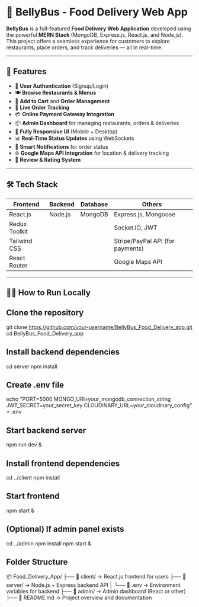 # 🍔 BellyBus - Food Delivery Web App

**BellyBus** is a full-featured **Food Delivery Web Application** developed using the powerful **MERN Stack** (MongoDB, Express.js, React.js, and Node.js). This project offers a seamless experience for customers to explore restaurants, place orders, and track deliveries — all in real-time.

---

## 🚀 Features

- 🔐 **User Authentication** (Signup/Login)
- 🍽️ **Browse Restaurants & Menus**
- 🛒 **Add to Cart** and **Order Management**
- 📍 **Live Order Tracking**
- 💳 **Online Payment Gateway Integration**
- 📦 **Admin Dashboard** for managing restaurants, orders & deliveries
- 📱 **Fully Responsive UI** (Mobile + Desktop)
- 📊 **Real-Time Status Updates** using WebSockets
- 🔔 **Smart Notifications** for order status
- 🌐 **Google Maps API Integration** for location & delivery tracking
- 🌟 **Review & Rating System**

---

## 🛠️ Tech Stack

| Frontend      | Backend     | Database    | Others                     |
|---------------|-------------|-------------|----------------------------|
| React.js      | Node.js     | MongoDB     | Express.js, Mongoose       |
| Redux Toolkit |             |             | Socket.IO, JWT             |
| Tailwind CSS  |             |             | Stripe/PayPal API (for payments) |
| React Router  |             |             | Google Maps API            |

---



## 🧑‍💻 How to Run Locally

## Clone the repository
git clone https://github.com/your-username/BellyBus_Food_Delivery_app.git
cd BellyBus_Food_Delivery_app

## Install backend dependencies
cd server
npm install

## Create .env file
echo "PORT=5000
MONGO_URI=your_mongodb_connection_string
JWT_SECRET=your_secret_key
CLOUDINARY_URL=your_cloudinary_config" > .env

## Start backend server
npm run dev &

## Install frontend dependencies
cd ../client
npm install

## Start frontend
npm start &

## (Optional) If admin panel exists
cd ../admin
npm install
npm start &


## Folder Structure
📦 Food_Delivery_App/
├── 📁 client/         → React.js frontend for users
├── 📁 server/         → Node.js + Express backend API
│   └── 📄 .env        → Environment variables for backend
├── 📁 admin/          → Admin dashboard (React or other)
├── 📄 README.md       → Project overview and documentation

